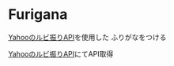# Furigana
[Yahooのルビ振りAPI](https://developer.yahoo.co.jp/webapi/jlp/furigana/v2/furigana.html)を使用した ふりがなをつける<br>

[Yahooのルビ振りAPI](https://developer.yahoo.co.jp/webapi/jlp/furigana/v2/furigana.html)にてAPI取得

 